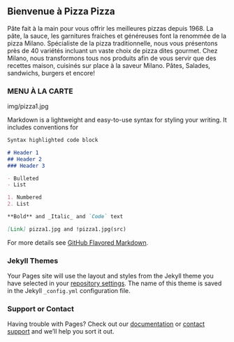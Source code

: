 ## Bienvenue à Pizza Pizza

Pâte fait à la main pour vous offrir les meilleures pizzas depuis 1968. La pâte, la sauce, les garnitures fraiches et généreuses font la renommée de la pizza Milano. Spécialiste de la pizza traditionnelle, nous vous présentons près de 40 variétés incluant un vaste choix de pizza dites gourmet. Chez Milano, nous transformons tous nos produits afin de vous servir que des recettes maison, cuisinés sur place à la saveur Milano. Pâtes, Salades, sandwichs, burgers et encore!

### MENU À LA CARTE

img/pizza1.jpg

Markdown is a lightweight and easy-to-use syntax for styling your writing. It includes conventions for

```markdown
Syntax highlighted code block

# Header 1
## Header 2
### Header 3

- Bulleted
- List

1. Numbered
2. List

**Bold** and _Italic_ and `Code` text

[Link] pizza1.jpg and !pizza1.jpg(src)
```

For more details see [GitHub Flavored Markdown](https://guides.github.com/features/mastering-markdown/).

### Jekyll Themes

Your Pages site will use the layout and styles from the Jekyll theme you have selected in your [repository settings](https://github.com/Anaisacornejo/AnaisaCornejo.github.io/settings/pages). The name of this theme is saved in the Jekyll `_config.yml` configuration file.

### Support or Contact

Having trouble with Pages? Check out our [documentation](https://docs.github.com/categories/github-pages-basics/) or [contact support](https://support.github.com/contact) and we’ll help you sort it out.
